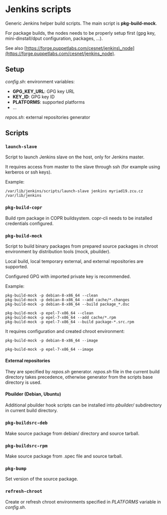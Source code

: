 # Jenkins scripts

Generic Jenkins helper build scripts. The main script is **pkg-build-mock**.

For package builds, the nodes needs to be properly setup first (gpg key, mini-dinstall/dput configuration, packages, ...).

See also [https://forge.puppetlabs.com/cesnet/jenkins\_node](https://forge.puppetlabs.com/cesnet/jenkins_node).

## Setup

*config.sh*: environment variables:

 * **GPG\_KEY\_URL**: GPG key URL
 * **KEY\_ID**: GPG key ID
 * **PLATFORMS**: supported platforms
 * ...

*repos.sh*: external repositories generator

## Scripts

### `launch-slave`

Script to launch Jenkins slave on the host, only for Jenkins master.

It requires access from master to the slave through ssh (for example using kerberos or ssh keys).

Example:

    /var/lib/jenkins/scripts/launch-slave jenkins myriad19.zcu.cz /var/lib/jenkins

### `pkg-build-copr`

Build rpm package in COPR buildsystem. copr-cli needs to be installed credentials configured.

### `pkg-build-mock`

Script to build binary packages from prepared source packages in chroot
environment by distribution tools (mock, pbuilder).

Local build, local temporary external, and external repositories are supported.

Configured GPG with imported private key is recommended.

Example:

    pkg-build-mock -p debian-8-x86_64 --clean
    pkg-build-mock -p debian-8-x86_64 --add cache/*.changes
    pkg-build-mock -p debian-8-x86_64 --build package_*.dsc

    pkg-build-mock -p epel-7-x86_64 --clean
    pkg-build-mock -p epel-7-x86_64 --add cache/*.rpm
    pkg-build-mock -p epel-7-x86_64 --build package-*.src.rpm

It requires configuration and created chroot environment:

    pkg-build-mock -p debian-8-x86_64 --image

    pkg-build-mock -p epel-7-x86_64 --image

#### External repositories

They are specified by *repos.sh* generator. *repos.sh* file in the current build directory takes precedence, otherwise generator from the scripts base directory is used.

#### Pbuilder (Debian, Ubuntu)

Additional pbuilder hook scripts can be installed into *pbuilder/* subdirectory in current build directory.

### `pkg-buildsrc-deb`

Make source package from debian/ directory and source tarball.

### `pkg-buildsrc-rpm`

Make source package from .spec file and source tarball.

### `pkg-bump`

Set version of the source package.

### `refresh-chroot`

Create or refresh chroot environments specified in *PLATFORMS* variable in *config.sh*.
